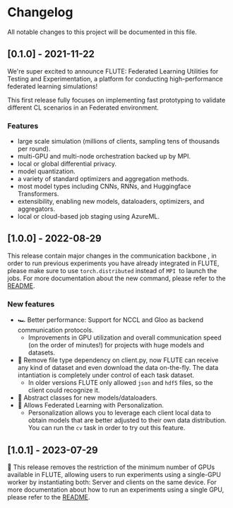 # Changelog

All notable changes to this project will be documented in this file.

## [0.1.0] - 2021-11-22

We're super excited to announce FLUTE: Federated Learning Utilities for Testing and Experimentation, a platform for conducting high-performance federated learning simulations!

This first release fully focuses on implementing fast prototyping to validate different CL scenarios 
in an Federated environment.

### Features

- large scale simulation (millions of clients, sampling tens of thousands per round).
- multi-GPU and multi-node orchestration backed up by MPI.
- local or global differential privacy.
- model quantization.
- a variety of standard optimizers and aggregation methods.
- most model types including CNNs, RNNs, and Huggingface Transformers.
- extensibility, enabling new models, dataloaders, optimizers, and aggregators.
- local or cloud-based job staging using AzureML.


## [1.0.0] - 2022-08-29

This release contain major changes in the communication backbone , in order
to run previous experiments you have already integrated in FLUTE, please make sure
to use `torch.distributed` instead of `MPI `to launch the jobs. For more documentation
about the new command, please refer to the [README](README.md).


### New features

- 🏎 Better performance: Support for NCCL and Gloo as backend communication protocols. 
  - Improvements in GPU utilization and overall communication speed (on the order of minutes!) for projects with huge models and datasets.
- 🌟 Remove file type dependency on client.py, now FLUTE can receive any kind of dataset and even download the data on-the-fly. The data intantiation is completely under control of each task dataset.
  - In older versions FLUTE only allowed `json` and `hdf5` files, so the client could recognize it.
- 🌟 Abstract classes for new models/dataloaders.
- 🌟 Allows Federated Learning with Personalization. 
  - Personalization allows you to leverage each client local data to obtain models that are better adjusted to their own data distribution. You can run the `cv` task in order to try out this feature.


## [1.0.1] - 2023-07-29

🔋 This release removes the restriction of the minimum number of GPUs available in FLUTE, 
allowing users to run experiments using a single-GPU worker by instantiating both: Server
and clients on the same device. For more documentation about how to run an experiments
using a single GPU, please refer to the [README](README.md).

